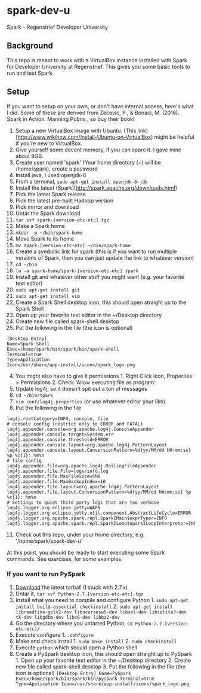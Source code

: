 # spark-dev-u
Spark - Regenstrief Developer University

## Background
This repo is meant to work with a VirtualBox instance installed with Spark for Developer University at Regenstrief. 
This gives you some basic tools to run and test Spark.

## Setup
If you want to setup on your own, or don't have internal access, here's what I did. 
Some of these are derived from Zecevic, P., & Bonaci, M. (2016). Spark in Action. Manning Pubns., so buy their book!


1. Setup a new VirtualBox image with Ubuntu. (This link)[http://www.wikihow.com/Install-Ubuntu-on-VirtualBox] might be helpful if you're new to VirtualBox.
  1. Give yourself some decent memory, if you can spare it. I gave mine about 8GB.
  2. Create user named 'spark' (Your home directory (~) will be /home/spark), create a password
2. Install java, I used openjdk-8
  1. From a terminal, `sudo apt-get install openjdk-8-jdk`
3. Install the latest (Spark)[http://spark.apache.org/downloads.html]
  1. Pick the latest Spark release
  2. Pick the latest pre-built Hadoop version
  3. Pick mirror and download
4. Untar the Spark download
  1. `tar xvf spark-[version-etc-etc].tgz`
5. Make a Spark home
  1. `mkdir -p ~/bin/spark-home`
6. Move Spark to its home
  1. `mv spark-[version-etc-etc] ~/bin/spark-home`
7. Create a symbolic link for spark (this is if you want to run multiple versions of Spark, then you can just update the link to whatever version)
  1. `cd ~/bin`
  2. `ln -a spark-home/spark-[version-etc-etc] spark`
8. Install git and whatever other stuff you might want (e.g. your favorite text editor)
  1. `sudo apt-get install git`
  2. `sudo apt-get install vim`
9. Create a Spark Shell desktop icon, this should open straight up to the Spark Shell
  1. Open up your favorite text editor in the ~/Desktop directory
  2. Create new file called spark-shell.desktop
  3. Put the following in the file (the icon is optional)
  ```
  [Desktop Entry]
  Name=Spark Shell
  Exec=/home/spark/bin/spark/bin/spark-shell
  Terminal=true
  Type=Application
  Icon=/usr/share/app-install/icons/spark_logo.png
  ```
  4. You might also have to give it permissions
    1. Right Click icon, Properties > Permissions
    2. Check 'Allow executing file as program'
10. Update log4j, so it doesn't spit out a ton of messages
  1. `cd ~/bin/spark`
  2. `vim conf/log4j.properties` (or use whatever editor your like)
  3. Put the following in the file
  ```
  log4j.rootCategory=INFO, console, file
  # console config (restrict only to ERROR and FATAL)
  log4j.appender.console=org.apache.log4j.ConsoleAppender
  log4j.appender.console.target=System.err
  log4j.appender.console.threshold=ERROR
  log4j.appender.console.layout=org.apache.log4j.PatternLayout
  log4j.appender.console.layout.ConversionPattern=%d{yy/MM/dd HH:mm:ss} %p %c{1}: %m%n
  # file config
  log4j.appender.file=org.apache.log4j.RollingFileAppender
  log4j.appender.file.File=logs/info.log
  log4j.appender.file.MaxFileSize=5MB
  log4j.appender.file.MaxBackupIndex=10
  log4j.appender.file.layout=org.apache.log4j.PatternLayout
  log4j.appender.file.layout.ConversionPattern=%d{yy/MM/dd HH:mm:ss} %p %c{1}: %m%n
  # Settings to quiet third party logs that are too verbose
  log4j.logger.org.eclipse.jetty=WARN
  log4j.logger.org.eclipse.jetty.util.component.AbstractLifeCycle=ERROR
  log4j.logger.org.apache.spark.repl.SparkIMain$exprTyper=INFO
  log4j.logger.org.apache.spark.repl.SparkILoop$SparkILoopInterpreter=INFO
  ```
11. Check out this repo, under your home directory, e.g. '/home/spark/spark-dev-u'


At this point, you should be ready to start executing some Spark commands. See exercises, for some examples.

### If you want to run PySpark
  1. [Download](https://www.python.org/downloads/release/python-2711/) the latest tarball (I stuck with 2.7.x)
  2. Untar it, `tar xvf Python-2.7.[version-etc-etc].tgz`
  3. Install what you need to compile and configure Python
    1. `sudo apt-get install build-essential checkinstall`
    2. `sudo apt-get install libreadline-gplv2-dev libncursesw5-dev libssl-dev libsqlite3-dev tk-dev libgdbm-dev libc6-dev libbz2-dev`
  4. Go the directory where you untarred Python, `cd Python-2.7.[version-etc-etc]/`
  5. Execute configure
    1. `.configure`
  6. Make and check install
    1. `sudo make install`
    2. `sudo checkinstall`
  7. Execute `python` which should open a Python shell
  8. Create a PySpark desktop icon, this should open straight up to PySpark
    1. Open up your favorite text editor in the ~/Desktop directory
    2. Create new file called spark-shell.desktop
    3. Put the following in the file (the icon is optional)
    ```
    [Desktop Entry]
    Name=PySpark
    Exec=/home/spark/bin/spark/bin/pyspark
    Terminal=true
    Type=Application
    Icon=/usr/share/app-install/icons/spark_logo.png
    ```

